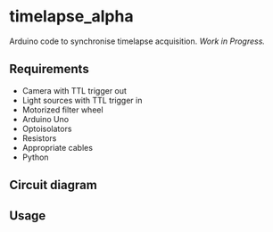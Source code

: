 # timelapse_alpha

Arduino code to synchronise timelapse acquisition. *Work in Progress.*

## Requirements

+ Camera with TTL trigger out
+ Light sources with TTL trigger in
+ Motorized filter wheel
+ Arduino Uno
+ Optoisolators
+ Resistors
+ Appropriate cables
+ Python

## Circuit diagram

## Usage
